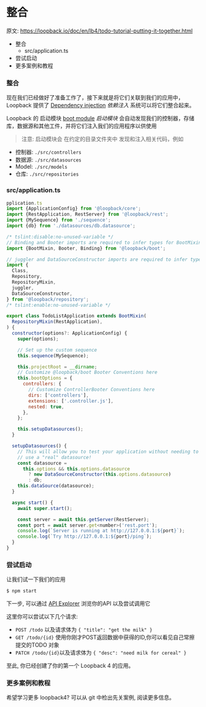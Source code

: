 # 整合

原文: <https://loopback.io/doc/en/lb4/todo-tutorial-putting-it-together.html>

- 整合
  - src/application.ts
- 尝试启动
- 更多案例和教程

### 整合

现在我们已经做好了准备工作了，接下来就是将它们关联到我们的应用中，
Loopback 提供了 [Dependency injection](https://loopback.io/doc/en/lb4/Dependency-injection.html) _依赖注入_ 系统可以将它们整合起来。  

Loopback 的 启动模块 [boot module](https://github.com/strongloop/loopback-next/tree/master/packages/boot) _启动模块_
会自动发现我们的控制器，存储库，数据源和其他工件，并将它们注入我们的应用程序以供使用


> 注意: 启动模块会 在约定的目录文件夹中 发现和注入相关代码，例如
  - 控制器: `./src/controllers` 
  - 数据源: `./src/datasources`
  - Model: `./src/models`
  - 仓库: `./src/repositories`


### src/application.ts


```js
pplication.ts
import {ApplicationConfig} from '@loopback/core';
import {RestApplication, RestServer} from '@loopback/rest';
import {MySequence} from './sequence';
import {db} from './datasources/db.datasource';

/* tslint:disable:no-unused-variable */
// Binding and Booter imports are required to infer types for BootMixin!
import {BootMixin, Booter, Binding} from '@loopback/boot';

// juggler and DataSourceConstructor imports are required to infer types for RepositoryMixin!
import {
  Class,
  Repository,
  RepositoryMixin,
  juggler,
  DataSourceConstructor,
} from '@loopback/repository';
/* tslint:enable:no-unused-variable */

export class TodoListApplication extends BootMixin(
  RepositoryMixin(RestApplication),
) {
  constructor(options?: ApplicationConfig) {
    super(options);

    // Set up the custom sequence
    this.sequence(MySequence);

    this.projectRoot = __dirname;
    // Customize @loopback/boot Booter Conventions here
    this.bootOptions = {
      controllers: {
        // Customize ControllerBooter Conventions here
        dirs: ['controllers'],
        extensions: ['.controller.js'],
        nested: true,
      },
    };

    this.setupDatasources();
  }

  setupDatasources() {
    // This will allow you to test your application without needing to
    // use a "real" datasource!
    const datasource =
      this.options && this.options.datasource
        ? new DataSourceConstructor(this.options.datasource)
        : db;
    this.dataSource(datasource);
  }

  async start() {
    await super.start();

    const server = await this.getServer(RestServer);
    const port = await server.get<number>('rest.port');
    console.log(`Server is running at http://127.0.0.1:${port}`);
    console.log(`Try http://127.0.0.1:${port}/ping`);
  }
}
```

### 尝试启动
让我们试一下我们的应用

```bash
$ npm start
```

下一步, 可以通过 [API Explorer](http://localhost:3000/swagger-ui) 浏览你的API 以及尝试调用它

这里你可以尝试以下几个请求:
- `POST /todo` 以及请求体为 `{ "title": "get the milk" }`
- `GET /todo/{id}` 使用你刚才POST返回数据中获得的ID,你可以看见自己常擦提交的TODO 对象
- `PATCH /todo/{id}`以及请求体为 `{ "desc": "need milk for cereal" }`

至此, 你已经创建了你的第一个 Loopback 4 的应用。

### 更多案例和教程

 希望学习更多 loopback4? 可以从 git 中检出先关案例, 阅读更多信息。